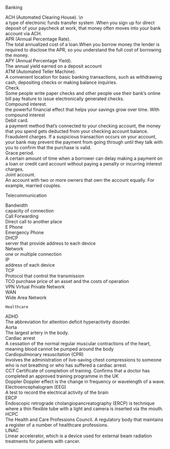   Banking

ACH (Automated Clearing House).	\n	
  a type of electronic funds transfer system .When you sign up for direct deposit of your paycheck at work, that money often moves into your bank account via ACH.				
APR (Annual Percentage Rate).			
  The total annualized cost of a loan.When you borrow money the lender is required to disclose the APR, so you understand the full cost of borrowing the money.				
APY (Annual Percentage Yield).		
  The annual yield earned on a deposit account				
ATM (Automated Teller Machine).		
  A convenient location for basic banking transactions, such as withdrawing cash, depositing checks or making balance inquiries.				
Check.			
  Some people write paper checks and other people use their bank’s online bill pay feature to issue electronically generated checks.				
Compound interest.	
  the powerful financial effect that helps your savings grow over time. With compound interest				
Debit card.			
  a payment method that’s connected to your checking account, the money that you spend gets deducted from your checking account balance.				
Fraudulent charges.	
  If a suspicious transaction occurs on your account, your bank may prevent the payment from going through until they talk with you to confirm that the purchase is valid.				
Grace period.		
  A certain amount of time when a borrower can delay making a payment on a loan or credit card account without paying a penalty or incurring interest charges.				
Joint account.	
  An account with two or more owners that own the account equally. For example, married couples.		
  
  
  Telecommunication
  
Bandwidth	
  capacity of connection		
Call Forwarding		
  Direct call to another place	
E Phone			
  Emergency Phone			
DHCP		
  server that provide address to each device		
Network		 
  one or multiple connection	
IP	
  address of each device		
TCP		
  Protocol that control the transmission		
TCO	
  purchase price of an asset and the costs of operation		
VPN	
  Virtual Private Network		
WAN		
  Wide Area Network		

	
  
    Healthcare
ADHD	
  The abbreviation for attention deficit hyperactivity disorder.		
Aorta		
  The largest artery in the body.	
Cardiac arrest	
  A cessation of the normal regular muscular contractions of the heart, meaning blood cannot be pumped around the body		
Cardiopulmonary resuscitation (CPR)		
  Involves the administration of live-saving chest compressions to someone who is not breathing or who has suffered a cardiac arrest.		
CCT	
  Certificate of completion of training. Confirms that a doctor has completed an approved training programme in the UK		
Doppler	
  Doppler effect  is the change in frequency or wavelength of a wave.		
Electroencephalogram (EEG)	
  A test to record the electrical activity of the brain		
ERCP	
  Endoscopic retrograde cholangiopancreatography (ERCP) is technique where a thin flexible tube with a light and camera is inserted via the mouth.		
HCPC		
  The Health and Care Professions Council. A regulatory body that maintains a register of a number of healthcare professions.		
LINAC		
  Linear accelerator, which is a device used for external beam radiation treatments for patients with cancer.		
  
  
